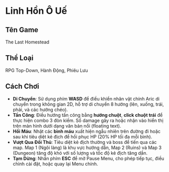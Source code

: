 # Linh Hồn Ô Uế

## Tên Game
The Last Homestead

## Thể Loại
RPG Top-Down, Hành Động, Phiêu Lưu

## Cách Chơi
- **Di Chuyển**: Sử dụng phím **WASD** để điều khiển nhân vật chính Aric di chuyển trong không gian 2D, hỗ trợ di chuyển 8 hướng (lên, xuống, trái, phải, và các hướng chéo).
- **Tấn Công**: Điều hướng tấn công bằng **hướng chuột**, **click chuột trái** để thực hiện combo 3 đòn kiếm. Số damage gây ra hoặc nhận vào hiển thị trên màn hình dưới dạng văn bản nổi (floating text).
- **Hồi Máu**: Nhặt các **bình máu** xuất hiện ngẫu nhiên trên đường đi hoặc sau khi tiêu diệt kẻ địch để hồi phục HP (20% HP tối đa mỗi bình).
- **Vượt Qua Đối Thủ**: Tiêu diệt kẻ địch thường và boss để tiến qua các map. Map 1 (Ngôi làng) là khu vực hướng dẫn, Map 2 (Ruins) và Map 3 (Dungeon) tăng độ khó với số lượng và tốc độ kẻ địch tăng dần.
- **Tạm Dừng**: Nhấn phím **ESC** để mở Pause Menu, cho phép tiếp tục, điều chỉnh cài đặt, hoặc quay lại Menu chính.